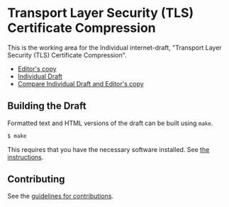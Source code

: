 # Transport Layer Security (TLS) Certificate Compression

This is the working area for the Individual internet-draft, "Transport Layer Security (TLS) Certificate Compression".

* [Editor's copy](https://ghedo.github.io/tls-certificate-compression/)
* [Individual Draft](https://tools.ietf.org/html/draft-ghedini-tls-certificate-compression)
* [Compare Individual Draft and Editor's copy](https://tools.ietf.org/rfcdiff?url1=https://tools.ietf.org/id/draft-ghedini-tls-certificate-compression.txt&url2=https://ghedo.github.io/tls-certificate-compression/draft-ghedini-tls-certificate-compression.txt)


## Building the Draft

Formatted text and HTML versions of the draft can be built using `make`.

```sh
$ make
```

This requires that you have the necessary software installed.  See
[the instructions](https://github.com/martinthomson/i-d-template/blob/master/doc/SETUP.md).


## Contributing

See the
[guidelines for contributions](https://github.com/ghedo/tls-certificate-compression/blob/master/CONTRIBUTING.md).
